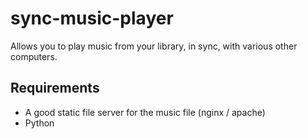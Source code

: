 # sync-music-player

Allows you to play music from your library, in sync, with various other computers.

## Requirements

- A good static file server for the music file (nginx / apache)
- Python